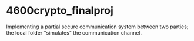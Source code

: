 # 4600crypto_finalproj
Implementing a partial secure communication system between two parties; the local folder "simulates" the communication channel.
